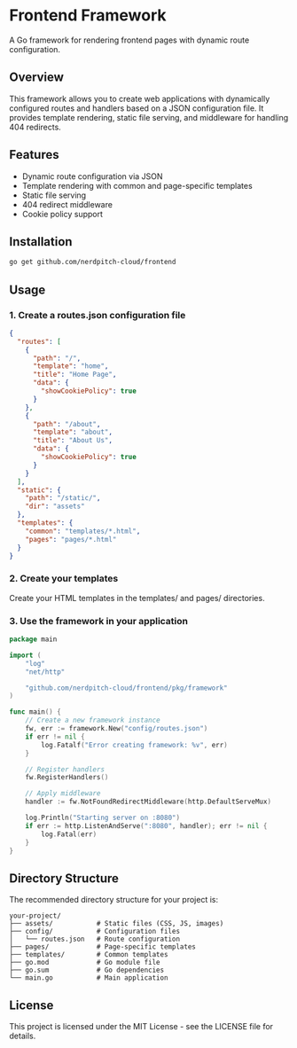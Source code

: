 # Frontend Framework

A Go framework for rendering frontend pages with dynamic route configuration.

## Overview

This framework allows you to create web applications with dynamically configured routes and handlers based on a JSON configuration file. It provides template rendering, static file serving, and middleware for handling 404 redirects.

## Features

- Dynamic route configuration via JSON
- Template rendering with common and page-specific templates
- Static file serving
- 404 redirect middleware
- Cookie policy support

## Installation

```bash
go get github.com/nerdpitch-cloud/frontend
```

## Usage

### 1. Create a routes.json configuration file

```json
{
  "routes": [
    {
      "path": "/",
      "template": "home",
      "title": "Home Page",
      "data": {
        "showCookiePolicy": true
      }
    },
    {
      "path": "/about",
      "template": "about",
      "title": "About Us",
      "data": {
        "showCookiePolicy": true
      }
    }
  ],
  "static": {
    "path": "/static/",
    "dir": "assets"
  },
  "templates": {
    "common": "templates/*.html",
    "pages": "pages/*.html"
  }
}
```

### 2. Create your templates

Create your HTML templates in the templates/ and pages/ directories.

### 3. Use the framework in your application

```go
package main

import (
	"log"
	"net/http"

	"github.com/nerdpitch-cloud/frontend/pkg/framework"
)

func main() {
	// Create a new framework instance
	fw, err := framework.New("config/routes.json")
	if err != nil {
		log.Fatalf("Error creating framework: %v", err)
	}

	// Register handlers
	fw.RegisterHandlers()

	// Apply middleware
	handler := fw.NotFoundRedirectMiddleware(http.DefaultServeMux)

	log.Println("Starting server on :8080")
	if err := http.ListenAndServe(":8080", handler); err != nil {
		log.Fatal(err)
	}
}
```

## Directory Structure

The recommended directory structure for your project is:

```
your-project/
├── assets/           # Static files (CSS, JS, images)
├── config/           # Configuration files
│   └── routes.json   # Route configuration
├── pages/            # Page-specific templates
├── templates/        # Common templates
├── go.mod            # Go module file
├── go.sum            # Go dependencies
└── main.go           # Main application
```

## License

This project is licensed under the MIT License - see the LICENSE file for details.
